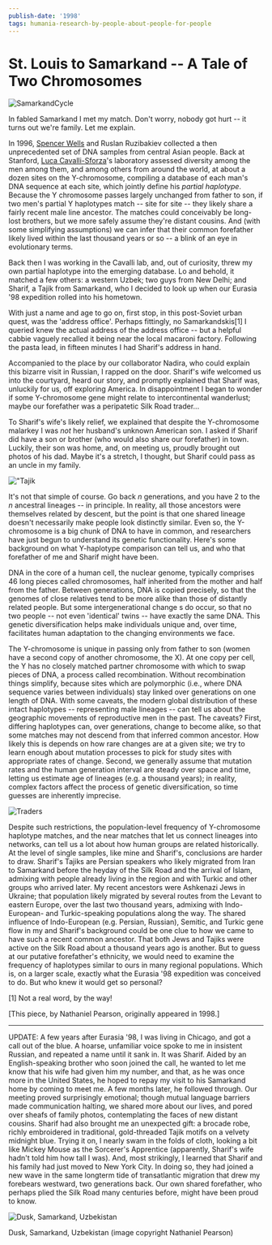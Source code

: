 ```yaml
---
publish-date: '1998'
tags: humania-research-by-people-about-people-for-people
---
```


# St. Louis to Samarkand -- A Tale of Two Chromosomes

![](/wp-content/uploads/2009/12/samarkandcycle-691x1024.jpg "SamarkandCycle")

In fabled Samarkand I met my match. Don't worry, nobody got hurt -- it turns out we're family. Let me explain.

In 1996, [Spencer Wells](http://en.wikipedia.org/wiki/Spencer_Wells) and Ruslan Ruzibakiev collected a then unprecedented set of DNA samples from central Asian people. Back at Stanford, [Luca Cavalli-Sforza](http://en.wikipedia.org/wiki/Cavalli-Sforza)'s laboratory assessed diversity among the men among them, and among others from around the world, at about a dozen sites on the Y-chromosome, compiling a database of each man's DNA sequence at each site, which jointly define his _partial haplotype_. Because the Y chromosome passes largely unchanged from father to son, if two men's partial Y haplotypes match -- site for site -- they likely share a fairly recent male line ancestor. The matches could conceivably be long-lost brothers, but we more safely assume they're distant cousins. And (with some simplifying assumptions) we can infer that their common forefather likely lived within the last thousand years or so -- a blink of an eye in evolutionary terms.

Back then I was working in the Cavalli lab, and, out of curiosity, threw my own partial haplotype into the emerging database. Lo and behold, it matched a few others: a western Uzbek; two guys from New Delhi; and Sharif, a Tajik from Samarkand, who I decided to look up when our Eurasia '98 expedition rolled into his hometown.

With just a name and age to go on, first stop, in this post-Soviet urban quest, was the 'address office'. Perhaps fittingly, no Samarkandskis[1] I queried knew the actual address of the address office -- but a helpful cabbie vaguely recalled it being near the local macaroni factory. Following the pasta lead, in fifteen minutes I had Sharif's address in hand.

Accompanied to the place by our collaborator Nadira, who could explain this bizarre visit in Russian, I rapped on the door. Sharif's wife welcomed us into the courtyard, heard our story, and promptly explained that Sharif was, unluckily for us, off exploring America. In disappointment I began to wonder if some Y-chromosome gene might relate to intercontinental wanderlust; maybe our forefather was a peripatetic Silk Road trader...

To Sharif's wife's likely relief, we explained that despite the Y-chromosome malarkey I was _not_ her husband's unknown American son. I asked if Sharif did have a son or brother (who would also share our forefather) in town. Luckily, their son was home, and, on meeting us, proudly brought out photos of his dad. Maybe it's a stretch, I thought, but Sharif could pass as an uncle in my family.

!["Tajik](/wp-content/uploads/2009/12/tajikgirl1-1024x700.jpg)

It's not that simple of course. Go back _n_ generations, and you have 2 to the _n_ ancestral lineages -- in principle. In reality, all those ancestors were themselves related by descent, but the point is that one shared lineage doesn't necessarily make people look distinctly similar. Even so, the Y-chromosome is a big chunk of DNA to have in common, and researchers have just begun to understand its genetic functionality. Here's some background on what Y-haplotype comparison can tell us, and who that forefather of me and Sharif might have been.

DNA in the core of a human cell, the nuclear genome, typically comprises 46 long pieces called chromosomes, half inherited from the mother and half from the father. Between generations, DNA is copied precisely, so that the genomes of close relatives tend to be more alike than those of distantly related people. But some intergenerational change s do occur, so that no two people -- not even 'identical' twins -- have exactly the same DNA. This genetic diversification helps make individuals unique and, over time, facilitates human adaptation to the changing environments we face.

The Y-chromosome is unique in passing only from father to son (women have a second copy of another chromosome, the X). At one copy per cell, the Y has no closely matched partner chromosome with which to swap pieces of DNA, a process called recombination. Without recombination things simplify, because sites which are polymorphic (i.e., where DNA sequence varies between individuals) stay linked over generations on one length of DNA. With some caveats, the modern global distribution of these intact haplotypes -- representing male lineages -- can tell us about the geographic movements of reproductive men in the past. The caveats? First, differing haplotypes can, over generations, change to become alike, so that some matches may not descend from that inferred common ancestor. How likely this is depends on how rare changes are at a given site; we try to learn enough about mutation processes to pick for study sites with appropriate rates of change. Second, we generally assume that mutation rates and the human generation interval are steady over space and time, letting us estimate age of lineages (e.g. a thousand years); in reality, complex factors affect the process of genetic diversification, so time guesses are inherently imprecise.

![Traders](/wp-content/uploads/2009/12/serai-1024x682.jpg)

Despite such restrictions, the population-level frequency of Y-chromosome haplotype matches, and the near matches that let us connect lineages into networks, can tell us a lot about how human groups are related historically. At the level of single samples, like mine and Sharif's, conclusions are harder to draw. Sharif's Tajiks are Persian speakers who likely migrated from Iran to Samarkand before the heyday of the Silk Road and the arrival of Islam, admixing with people already living in the region and with Turkic and other groups who arrived later. My recent ancestors were Ashkenazi Jews in Ukraine; that population likely migrated by several routes from the Levant to eastern Europe, over the last two thousand years, admixing with Indo-European- and Turkic-speaking populations along the way. The shared influence of Indo-European (e.g. Persian, Russian), Semitic, and Turkic gene flow in my and Sharif's background could be one clue to how we came to have such a recent common ancestor. That both Jews and Tajiks were active on the Silk Road about a thousand years ago is another. But to guess at our putative forefather's ethnicity, we would need to examine the frequency of haplotypes similar to ours in many regional populations. Which is, on a larger scale, exactly what the Eurasia '98 expedition was conceived to do. But who knew it would get so personal?

[1] Not a real word, by the way!

[This piece, by Nathaniel Pearson, originally appeared in 1998.]

--------------------------------------------------------------------------------

UPDATE: A few years after Eurasia '98, I was living in Chicago, and got a call out of the blue. A hoarse, unfamiliar voice spoke to me in insistent Russian, and repeated a name until it sank in. It was Sharif. Aided by an English-speaking brother who soon joined the call, he wanted to let me know that his wife had given him my number, and that, as he was once more in the United States, he hoped to repay my visit to his Samarkand home by coming to meet me. A few months later, he followed through. Our meeting proved surprisingly emotional; though mutual language barriers made communication halting, we shared more about our lives, and pored over sheafs of family photos, contemplating the faces of new distant cousins. Sharif had also brought me an unexpected gift: a brocade robe, richly embroidered in traditional, gold-threaded Tajik motifs on a velvety midnight blue. Trying it on, I nearly swam in the folds of cloth, looking a bit like Mickey Mouse as the Sorcerer's Apprentice (apparently, Sharif's wife hadn't told him how tall I was). And, most strikingly, I learned that Sharif and his family had just moved to New York City. In doing so, they had joined a new wave in the same longterm tide of transatlantic migration that drew my forebears westward, two generations back. Our own shared forefather, who perhaps plied the Silk Road many centuries before, might have been proud to know.

![Dusk, Samarkand, Uzbekistan](/wp-content/uploads/2009/12/samarkandcycle2-1023x669.jpg "samarkandcycle2")

Dusk, Samarkand, Uzbekistan (image copyright Nathaniel Pearson)
